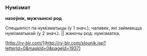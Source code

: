 ### Нумізмат
**назоўнік, мужчынскі род**

Спецыяліст па нумізматыцы (у 1 знач.); чалавек, які займаецца нумізматыкай (у 2 знач.). || жаночы род: нумізматка.

<a rel="author">[http://rv-blr.com/](http://rv-blr.com/slounik.jsp?letterId=0&maskId=0&pageId=1937)</a>
